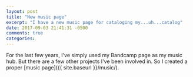 ```yaml
---
layout: post
title: "New music page"
excerpt: "I have a new music page for cataloging my...uh...catalog"
date: 2017-09-03 21:41:31 -0500
comments: true
categories: 
---
```


For the last few years, I've simply used my Bandcamp page as my music hub. But there are a few other projects I've been involved in. So I created a proper [music page]({{ site.baseurl }}/music/).
